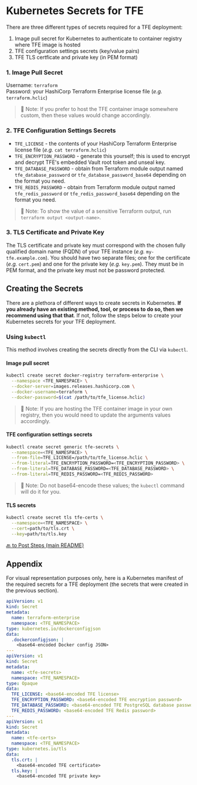 # Kubernetes Secrets for TFE

There are three different types of secrets required for a TFE deployment:

1. Image pull secret for Kubernetes to authenticate to container registry where TFE image is hosted
2. TFE configuration settings secrets (key/value pairs)
3. TFE TLS certficate and private key (in PEM format)

### 1. Image Pull Secret

Username: `terraform`<br>
Password: your HashiCorp Terraform Enterprise license file (_e.g._ `terraform.hclic`)

>📝 Note: If you prefer to host the TFE container image somewhere custom, then these values would change accordingly.

### 2. TFE Configuration Settings Secrets

- `TFE_LICENSE` - the contents of your HashiCorp Terraform Enterprise license file (_e.g._ `cat terraform.hclic`)
- `TFE_ENCRYPTION_PASSWORD` - generate this yourself; this is used to encrypt and decrypt TFE's embedded Vault root token and unseal key.
- `TFE_DATABASE_PASSWORD` - obtain from Terraform module output named `tfe_database_password` or `tfe_database_password_base64` depending on the format you need.
- `TFE_REDIS_PASSWORD` - obtain from Terraform module output named `tfe_redis_password` or `tfe_redis_password_base64` depending on the format you need.


>📝 Note: To show the value of a sensitive Terraform output, run `terraform output <output-name>`.

### 3. TLS Certificate and Private Key

The TLS certificate and private key must correspond with the chosen fully qualified domain name (FQDN) of your TFE instance (_e.g._ `my-tfe.example.com`). You should have two separate files; one for the certificate (_e.g._ `cert.pem`) and one for the private key (_e.g._ `key.pem`). They must be in PEM format, and the private key must not be password protected.

## Creating the Secrets

There are a plethora of different ways to create secrets in Kubernetes. **If you already have an existing method, tool, or process to do so, then we recommend using that that**. If not, follow the steps below to create your Kubernetes secrets for your TFE deployment.

### Using `kubectl`

This method involves creating the secrets directly from the CLI via `kubectl`.

#### Image pull secret

```sh
kubectl create secret docker-registry terraform-enterprise \
  --namespace <TFE_NAMESPACE> \
  --docker-server=images.releases.hashicorp.com \
  --docker-username=terraform \
  --docker-password=$(cat /path/to/tfe_license.hclic)
```

>📝 Note: If you are hosting the TFE container image in your own registry, then you would need to update the arguments values accordingly.

#### TFE configuration settings secrets

```sh
kubectl create secret generic tfe-secrets \
  --namespace=<TFE_NAMESPACE> \
  --from-file=TFE_LICENSE=/path/to/tfe_license.hclic \
  --from-literal=TFE_ENCRYPTION_PASSWORD=<TFE_ENCRYPTION_PASSWORD> \
  --from-literal=TFE_DATABASE_PASSWORD=<TFE_DATABASE_PASSWORD> \
  --from-literal=TFE_REDIS_PASSWORD=<TFE_REDIS_PASSWORD>
```

>📝 Note: Do not base64-encode these values; the `kubectl` command will do it for you.

#### TLS secrets

```sh
kubectl create secret tls tfe-certs \
  --namespace=<TFE_NAMESPACE> \
  --cert=path/to/tls.crt \
  --key=path/to/tls.key
```

[🔙 to Post Steps (main README)](../README.md#post-steps)


## Appendix

For visual representation purposes only, here is a Kubernetes manifest of the required secrets for a TFE deployment (the secrets that were created in the previous section).

```yaml
apiVersion: v1
kind: Secret
metadata:
  name: terraform-enterprise
  namespace: <TFE_NAMESPACE>
type: kubernetes.io/dockerconfigjson
data:
  .dockerconfigjson: |
    <base64-encoded Docker config JSON>
---
apiVersion: v1
kind: Secret
metadata:
  name: <tfe-secrets>
  namespace: <TFE_NAMESPACE>
type: Opaque
data:
  TFE_LICENSE: <base64-encoded TFE license>
  TFE_ENCRYPTION_PASSWORD: <base64-encoded TFE encryption password>
  TFE_DATABASE_PASSWORD: <base64-encoded TFE PostgreSQL database password>
  TFE_REDIS_PASSWORD: <base64-encoded TFE Redis password>
---
apiVersion: v1
kind: Secret
metadata:
  name: <tfe-certs>
  namespace: <TFE_NAMESPACE>
type: kubernetes.io/tls
data:
  tls.crt: |
    <base64-encoded TFE certificate>
  tls.key: |
    <base64-encoded TFE private key>
```
